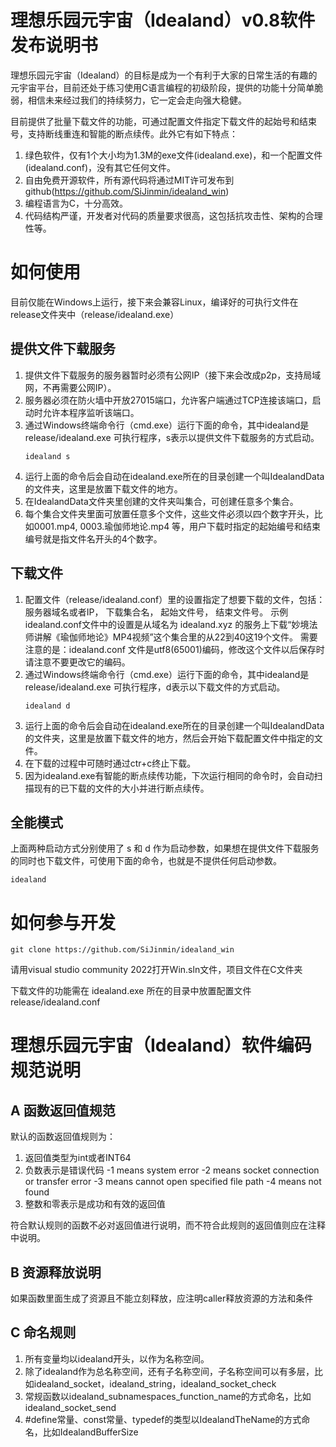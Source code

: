 ﻿# 理想乐园元宇宙（Idealand）v0.8软件发布说明书

理想乐园元宇宙（Idealand）的目标是成为一个有利于大家的日常生活的有趣的元宇宙平台，目前还处于练习使用C语言编程的初级阶段，提供的功能十分简单脆弱，相信未来经过我们的持续努力，它一定会走向强大稳健。

目前提供了批量下载文件的功能，可通过配置文件指定下载文件的起始号和结束号，支持断线重连和智能的断点续传。此外它有如下特点：
1. 绿色软件，仅有1个大小均为1.3M的exe文件(idealand.exe)，和一个配置文件(idealand.conf)，没有其它任何文件。
2. 自由免费开源软件，所有源代码将通过MIT许可发布到github(https://github.com/SiJinmin/idealand_win)
3. 编程语言为C，十分高效。
4. 代码结构严谨，开发者对代码的质量要求很高，这包括抗攻击性、架构的合理性等。


# 如何使用

目前仅能在Windows上运行，接下来会兼容Linux，编译好的可执行文件在release文件夹中（release/idealand.exe）


## 提供文件下载服务

1. 提供文件下载服务的服务器暂时必须有公网IP（接下来会改成p2p，支持局域网，不再需要公网IP）。
2. 服务器必须在防火墙中开放27015端口，允许客户端通过TCP连接该端口，启动时允许本程序监听该端口。
3. 通过Windows终端命令行（cmd.exe）运行下面的命令，其中idealand是 release/idealand.exe 可执行程序，s表示以提供文件下载服务的方式启动。
    ```
    idealand s
    ```
4. 运行上面的命令后会自动在idealand.exe所在的目录创建一个叫IdealandData的文件夹，这里是放置下载文件的地方。
5. 在IdealandData文件夹里创建的文件夹叫集合，可创建任意多个集合。
6. 每个集合文件夹里面可放置任意多个文件，这些文件必须以四个数字开头，比如0001.mp4, 0003.瑜伽师地论.mp4 等，用户下载时指定的起始编号和结束编号就是指文件名开头的4个数字。


## 下载文件

1. 配置文件（release/idealand.conf）里的设置指定了想要下载的文件，包括：服务器域名或者IP， 下载集合名， 起始文件号， 结束文件号。
   示例idealand.conf文件中的设置是从域名为 idealand.xyz 的服务上下载“妙境法师讲解《瑜伽师地论》MP4视频”这个集合里的从22到40这19个文件。
   需要注意的是：idealand.conf 文件是utf8(65001)编码，修改这个文件以后保存时请注意不要更改它的编码。
2. 通过Windows终端命令行（cmd.exe）运行下面的命令，其中idealand是 release/idealand.exe 可执行程序，d表示以下载文件的方式启动。
    ```
    idealand d
    ```
3. 运行上面的命令后会自动在idealand.exe所在的目录创建一个叫IdealandData的文件夹，这里是放置下载文件的地方，然后会开始下载配置文件中指定的文件。
4. 在下载的过程中可随时通过ctr+c终止下载。
5. 因为idealand.exe有智能的断点续传功能，下次运行相同的命令时，会自动扫描现有的已下载的文件的大小并进行断点续传。


## 全能模式

上面两种启动方式分别使用了 s 和 d 作为启动参数，如果想在提供文件下载服务的同时也下载文件，可使用下面的命令，也就是不提供任何启动参数。
```
idealand
```





# 如何参与开发
```
git clone https://github.com/SiJinmin/idealand_win
```
请用visual studio community 2022打开Win.sln文件，项目文件在C文件夹

下载文件的功能需在 idealand.exe 所在的目录中放置配置文件 release/idealand.conf


# 理想乐园元宇宙（Idealand）软件编码规范说明

## A 函数返回值规范

  默认的函数返回值规则为：
  1. 返回值类型为int或者INT64
  2. 负数表示是错误代码
      -1 means system error 
      -2 means socket connection or transfer error
      -3 means cannot open specified file path
      -4 means not found
  3. 整数和零表示是成功和有效的返回值

  符合默认规则的函数不必对返回值进行说明，而不符合此规则的返回值则应在注释中说明。
  

## B 资源释放说明  

  如果函数里面生成了资源且不能立刻释放，应注明caller释放资源的方法和条件


## C 命名规则

  1. 所有变量均以idealand开头，以作为名称空间。
  2. 除了idealand作为总名称空间，还有子名称空间，子名称空间可以有多层，比如idealand_socket，idealand_string，idealand_socket_check
  3. 常规函数以idealand_subnamespaces_function_name的方式命名，比如 idealand_socket_send
  4. #define常量、const常量、typedef的类型以IdealandTheName的方式命名，比如IdealandBufferSize











